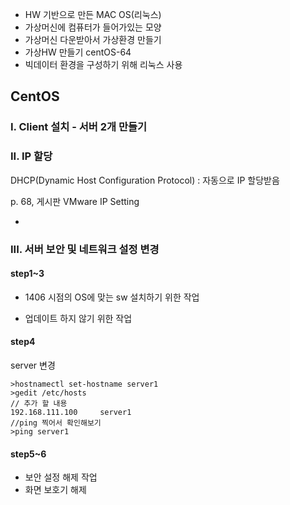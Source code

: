 - HW 기반으로 만든 MAC OS(리눅스)
- 가상머신에 컴퓨터가 들어가있는 모양
- 가상머신 다운받아서 가상환경 만들기
- 가상HW 만들기 centOS-64
- 빅데이터 환경을 구성하기 위해 리눅스 사용



## CentOS

### I. Client 설치 - 서버 2개 만들기



### II. IP 할당

DHCP(Dynamic Host Configuration Protocol) : 자동으로 IP 할당받음

p. 68, 게시판 VMware IP Setting

- 



### III. 서버 보안 및 네트워크 설정 변경

#### step1~3

- 1406 시점의 OS에 맞는 sw 설치하기 위한 작업

- 업데이트 하지 않기 위한 작업

#### step4

server 변경

```
>hostnamectl set-hostname server1
>gedit /etc/hosts
// 추가 할 내용
192.168.111.100		server1
//ping 찍어서 확인해보기
>ping server1

```

#### step5~6

- 보안 설정 해제 작업
- 화면 보호기 해제





